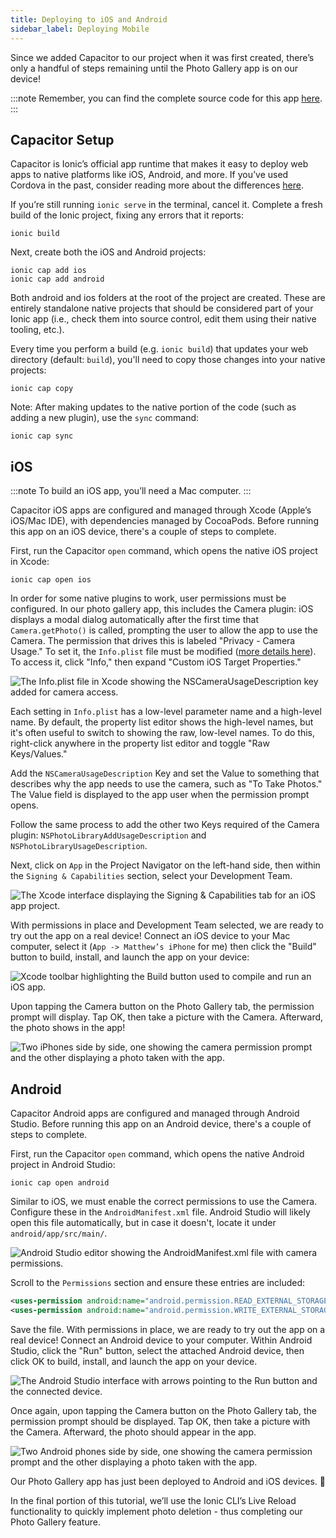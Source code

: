 ```yaml
---
title: Deploying to iOS and Android
sidebar_label: Deploying Mobile
---
```


<head>
  <title>Build and Deploy Vue Apps for iOS and Android with Capacitor</title>
  <meta
    name="description"
    content="Capacitor is Ionic’s official app runtime to deploy web apps to native platforms like iOS, Android, and more. Read for how to build and deploy Ionic Vue apps."
  />
</head>

Since we added Capacitor to our project when it was first created, there’s only a handful of steps remaining until the Photo Gallery app is on our device!

:::note
Remember, you can find the complete source code for this app [here](https://github.com/ionic-team/photo-gallery-capacitor-vue).
:::

## Capacitor Setup

Capacitor is Ionic’s official app runtime that makes it easy to deploy web apps to native platforms like iOS, Android, and more. If you’ve used Cordova in the past, consider reading more about the differences [here](https://capacitorjs.com/docs/cordova#differences-between-capacitor-and-cordova).

If you’re still running `ionic serve` in the terminal, cancel it. Complete a fresh build of the Ionic project, fixing any errors that it reports:

```shell
ionic build
```

Next, create both the iOS and Android projects:

```shell
ionic cap add ios
ionic cap add android
```

Both android and ios folders at the root of the project are created. These are entirely standalone native projects that should be considered part of your Ionic app (i.e., check them into source control, edit them using their native tooling, etc.).

Every time you perform a build (e.g. `ionic build`) that updates your web directory (default: `build`), you'll need to copy those changes into your native projects:

```shell
ionic cap copy
```

Note: After making updates to the native portion of the code (such as adding a new plugin), use the `sync` command:

```shell
ionic cap sync
```

## iOS

:::note
To build an iOS app, you’ll need a Mac computer.
:::

Capacitor iOS apps are configured and managed through Xcode (Apple’s iOS/Mac IDE), with dependencies managed by CocoaPods. Before running this app on an iOS device, there's a couple of steps to complete.

First, run the Capacitor `open` command, which opens the native iOS project in Xcode:

```shell
ionic cap open ios
```

In order for some native plugins to work, user permissions must be configured. In our photo gallery app, this includes the Camera plugin: iOS displays a modal dialog automatically after the first time that `Camera.getPhoto()` is called, prompting the user to allow the app to use the Camera. The permission that drives this is labeled "Privacy - Camera Usage." To set it, the `Info.plist` file must be modified ([more details here](https://capacitorjs.com/docs/ios/configuration)). To access it, click "Info," then expand "Custom iOS Target Properties."

![The Info.plist file in Xcode showing the NSCameraUsageDescription key added for camera access.](/img/guides/first-app-cap-ng/xcode-info-plist.png 'Xcode Info.plist Configuration')

Each setting in `Info.plist` has a low-level parameter name and a high-level name. By default, the property list editor shows the high-level names, but it's often useful to switch to showing the raw, low-level names. To do this, right-click anywhere in the property list editor and toggle "Raw Keys/Values."

Add the `NSCameraUsageDescription` Key and set the Value to something that describes why the app needs to use the camera, such as "To Take Photos." The Value field is displayed to the app user when the permission prompt opens.

Follow the same process to add the other two Keys required of the Camera plugin: `NSPhotoLibraryAddUsageDescription` and `NSPhotoLibraryUsageDescription`.

Next, click on `App` in the Project Navigator on the left-hand side, then within the `Signing & Capabilities` section, select your Development Team.

![The Xcode interface displaying the Signing & Capabilities tab for an iOS app project.](/img/guides/first-app-cap-ng/xcode-signing.png 'Xcode Signing & Capabilities')

With permissions in place and Development Team selected, we are ready to try out the app on a real device! Connect an iOS device to your Mac computer, select it (`App -> Matthew’s iPhone` for me) then click the "Build" button to build, install, and launch the app on your device:

![Xcode toolbar highlighting the Build button used to compile and run an iOS app.](/img/guides/first-app-cap-ng/xcode-build-button.png 'Xcode Build Button')

Upon tapping the Camera button on the Photo Gallery tab, the permission prompt will display. Tap OK, then take a picture with the Camera. Afterward, the photo shows in the app!

![Two iPhones side by side, one showing the camera permission prompt and the other displaying a photo taken with the app.](/img/guides/first-app-cap-ng/ios-permissions-photo.png 'iOS Camera Permission Prompt and Photo Result')

## Android

Capacitor Android apps are configured and managed through Android Studio. Before running this app on an Android device, there's a couple of steps to complete.

First, run the Capacitor `open` command, which opens the native Android project in Android Studio:

```shell
ionic cap open android
```

Similar to iOS, we must enable the correct permissions to use the Camera. Configure these in the `AndroidManifest.xml` file. Android Studio will likely open this file automatically, but in case it doesn't, locate it under `android/app/src/main/`.

![Android Studio editor showing the AndroidManifest.xml file with camera permissions.](/img/guides/first-app-cap-ng/android-manifest.png 'Android Manifest Permissions')

Scroll to the `Permissions` section and ensure these entries are included:

```xml
<uses-permission android:name="android.permission.READ_EXTERNAL_STORAGE"/>
<uses-permission android:name="android.permission.WRITE_EXTERNAL_STORAGE" />
```

Save the file. With permissions in place, we are ready to try out the app on a real device! Connect an Android device to your computer. Within Android Studio, click the "Run" button, select the attached Android device, then click OK to build, install, and launch the app on your device.

![The Android Studio interface with arrows pointing to the Run button and the connected device.](/img/guides/first-app-cap-ng/android-device.png 'Android Studio Run Configuration')

Once again, upon tapping the Camera button on the Photo Gallery tab, the permission prompt should be displayed. Tap OK, then take a picture with the Camera. Afterward, the photo should appear in the app.

![Two Android phones side by side, one showing the camera permission prompt and the other displaying a photo taken with the app.](/img/guides/first-app-cap-ng/android-permissions-photo.png 'Android Permissions and Photo Capture')

Our Photo Gallery app has just been deployed to Android and iOS devices. 🎉

In the final portion of this tutorial, we’ll use the Ionic CLI’s Live Reload functionality to quickly implement photo deletion - thus completing our Photo Gallery feature.
